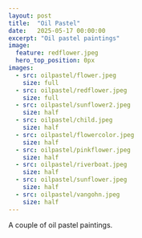 ```yaml
---
layout: post
title:  "Oil Pastel"
date:   2025-05-17 00:00:00
excerpt: "Oil pastel paintings"
image:
  feature: redflower.jpeg
  hero_top_position: 0px
images:
  - src: oilpastel/flower.jpeg
    size: full
  - src: oilpastel/redflower.jpeg
    size: full
  - src: oilpastel/sunflower2.jpeg
    size: half
  - src: oilpastel/child.jpeg
    size: half
  - src: oilpastel/flowercolor.jpeg
    size: half
  - src: oilpastel/pinkflower.jpeg
    size: half
  - src: oilpastel/riverboat.jpeg
    size: half
  - src: oilpastel/sunflower.jpeg
    size: half
  - src: oilpastel/vangohn.jpeg
    size: half
---
```


A couple of oil pastel paintings. 
